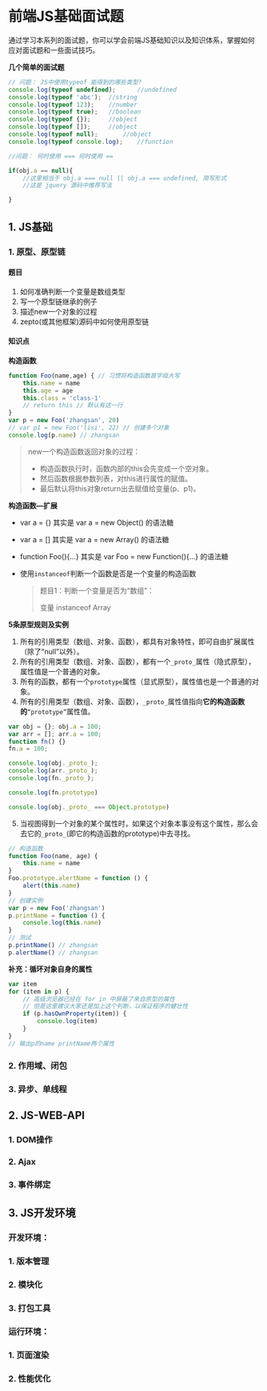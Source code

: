 # 前端JS基础面试题

通过学习本系列的面试题，你可以学会前端JS基础知识以及知识体系，掌握如何应对面试题和一些面试技巧。

**几个简单的面试题**

```javascript
// 问题： JS中使用typeof 能得到的哪些类型?
console.log(typeof undefined);      //undefined
console.log(typeof 'abc');  //string
console.log(typeof 123);    //number
console.log(typeof true);   //boolean
console.log(typeof {});     //object
console.log(typeof []);     //object
console.log(typeof null);       //object
console.log(typeof console.log);    //function
```

```javascript
//问题： 何时使用 === 何时使用 ==

if(obj.a == null){
    //这里相当于 obj.a === null || obj.a === undefined, 简写形式
    //这是 jquery 源码中推荐写法

}
```

## 1. JS基础

### 1. 原型、原型链

#### 题目

1. 如何准确判断一个变量是数组类型
2. 写一个原型链继承的例子
3. 描述new一个对象的过程
4. zepto(或其他框架)源码中如何使用原型链

#### 知识点

**构造函数**

```javascript
function Foo(name,age) { // 习惯将构造函数首字母大写
    this.name = name
    this.age = age
    this.class = 'class-1'
    // return this // 默认有这一行
}
var p = new Foo('zhangsan', 20)
// var p1 = new Foo('lisi', 22) // 创建多个对象
console.log(p.name) // zhangsan
```

> new一个构造函数返回对象的过程：
>
> - 构造函数执行时，函数内部的this会先变成一个空对象。
> - 然后函数根据参数列表，对this进行属性的赋值。
> - 最后默认将this对象return出去赋值给变量(p、p1)。

**构造函数—扩展**

- var a = {} 其实是 var a = new Object() 的语法糖

- var a = [] 其实是 var a = new Array() 的语法糖

- function Foo(){...} 其实是 var Foo = new Function(){...} 的语法糖

- 使用`instanceof`判断一个函数是否是一个变量的构造函数

  > 题目1：判断一个变量是否为“数组”：
  >
  > 变量 instanceof Array

**5条原型规则及实例**

1. 所有的引用类型（数组、对象、函数），都具有对象特性，即可自由扩展属性（除了“null”以外）。
2. 所有的引用类型（数组、对象、函数），都有一个`_proto_`属性（隐式原型），属性值是一个普通的对象。
3. 所有的函数，都有一个`prototype`属性（显式原型），属性值也是一个普通的对象。
4. 所有的引用类型（数组、对象、函数），`_proto_`属性值指向**它的构造函数的**`“prototype”`属性值。

```javascript
var obj = {}; obj.a = 100;
var arr = []; arr.a = 100;
function fn() {}
fn.a = 100;

console.log(obj._proto_);
console.log(arr._proto_);
console.log(fn._proto_);

console.log(fn.prototype)

console.log(obj._proto_ === Object.prototype)
```

5. 当视图得到一个对象的某个属性时，如果这个对象本事没有这个属性，那么会去它的`_proto_`(即它的构造函数的prototype)中去寻找。

```javascript
// 构造函数
function Foo(name, age) {
    this.name = name
}
Foo.prototype.alertName = function () {
    alert(this.name)
}
// 创建实例
var p = new Foo('zhangsan')
p.printName = function () {
    console.log(this.name)
}
// 测试
p.printName() // zhangsan
p.alertName() // zhangsan
```

**补充：循环对象自身的属性**

```javascript
var item
for (item in p) {
    // 高级浏览器已经在 for in 中屏蔽了来自原型的属性
    // 但是这里建议大家还是加上这个判断，以保证程序的健壮性
    if (p.hasOwnProperty(item)) {
        console.log(item)
    }
}
// 输出p的name printName两个属性
```

### 2. 作用域、闭包

### 3. 异步、单线程

## 2. JS-WEB-API

### 1. DOM操作

### 2. Ajax

### 3. 事件绑定

## 3. JS开发环境

### 开发环境：

### 1. 版本管理

### 2. 模块化

### 3. 打包工具

### 运行环境：

### 1. 页面渲染

### 2. 性能优化
